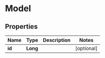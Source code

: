 
# Model

## Properties
Name | Type | Description | Notes
------------ | ------------- | ------------- | -------------
**id** | **Long** |  |  [optional]



